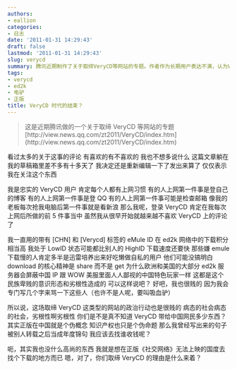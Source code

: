 ```yaml
---
authors:
- eallion
categories:
- 日志
date: '2011-01-31 14:29:43'
draft: false
lastmod: '2011-01-31 14:29:43'
slug: verycd
summary: 腾讯近期制作了关于取缔VeryCD等网站的专题。作者作为长期用户表达不满，认为VeryCD对中国网民贡献巨大，批评部分用户只下载不上传的"吸血驴"行为。指出国内知识产权环境不成熟，正版概念模糊。质疑取缔行动的理由，同时自嘲社会病态与自身矛盾——既谴责劣根性又依赖盗版资源，
tags:
- verycd
- ed2k
- 电驴
- 正版
title: VeryCD 时代的结束？
---
```


<blockquote > 这是近期腾讯做的一个关于取缔 VeryCD 等网站的专题
[http://view.news.qq.com/zt2011/VeryCD/index.htm](http://view.news.qq.com/zt2011/VeryCD/index.htm)</blockquote>

看过太多的关于这事的评论
有喜欢的有不喜欢的
我也不想多说什么
这篇文章躺在我的草稿箱里差不多有十多天了
我决定还是重新编辑一下了发出来算了
仅仅表示我在关注这个东西

我是忠实的 VeryCD 用户
肯定每个人都有上网习惯
有的人上网第一件事是登自己的博客
有的人上网第一件事是登 QQ
有的人上网第一件事可能是检查邮箱
像我的老板每次抢我电脑后第一件事就是看新浪
那么我呢，登录 VeryCD 肯定在我每次上网后所做的前 5 件事当中
虽然我从很早开始就越来越不喜欢 VeryCD 上的评论了

我一直用的带有 [CHN] 和 [Verycd] 标签的 eMule ID
在 ed2k 网络中的下载积分相当高
我处于 LowID 状态可能都比别人的 HighID 下载速度还要快
那些嫌 emule 下载慢的人肯定多半是迅雷培养出来好吃懒做自私的用户
他们可能没搞明白 download 的核心精神是 share 而不是 get
为什么欧洲和美国的大部分 ed2k 服务器会屏蔽中国 IP
跟 WOW 美服里面人人鄙视的中国特色玩家一样
这都是这个民族卑贱的意识形态和劣根性造成的
可以这样说吧？
好吧，我也很贱的
因为我会专门写几个字来骂一下这些人（也许不是人呢，要叫吸血驴）

所以说，这场取缔 VeryCD 这类型的网站的政治行动也是很贱的
病态的社会病态的社会，劣根性啊劣根性
你们是不是真不知道 VeryCD 带给中国网民多少东西？
其实正版在中国就是个伪概念
知识产权也只是个伪命题
那么我曾经写出来的句子被别人转载之后当成年度锦句
我应该去找谁收钱呢？

呃，其实我也没什么高尚的东西
我就是想在正版《社交网络》无法上映的国度去找个下载的地方而已
嗯，对了，你们取缔 VeryCD 的理由是什么来着？